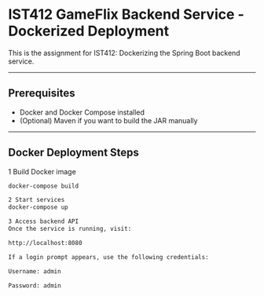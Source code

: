 # IST412 GameFlix Backend Service - Dockerized Deployment

This is the assignment for IST412: Dockerizing the Spring Boot backend service.

---

## Prerequisites

- Docker and Docker Compose installed
- (Optional) Maven if you want to build the JAR manually

---

## Docker Deployment Steps

1 Build Docker image

```bash
docker-compose build

2 Start services
docker-compose up

3 Access backend API
Once the service is running, visit:

http://localhost:8080

If a login prompt appears, use the following credentials:

Username: admin

Password: admin
